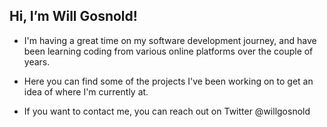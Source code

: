 ## Hi, I’m Will Gosnold!

- I'm having a great time on my software development journey, and have been learning coding from various online platforms over the couple of years.

- Here you can find some of the projects I've been working on to get an idea of where I'm currently at.

- If you want to contact me, you can reach out on Twitter @willgosnold

<!---
willgosnold/willgosnold is a ✨ special ✨ repository because its `README.md` (this file) appears on your GitHub profile.
You can click the Preview link to take a look at your changes.
--->
